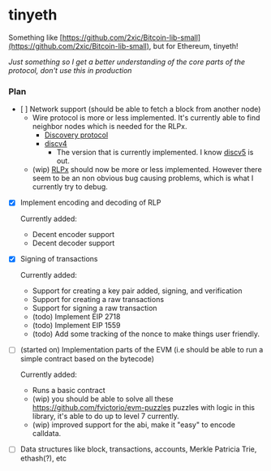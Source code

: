 # tinyeth

Something like [https://github.com/2xic/Bitcoin-lib-small](https://github.com/2xic/Bitcoin-lib-small), but for Ethereum, tinyeth!

_Just something so I get a better understanding of the core parts of the protocol, don't use this in production_

### Plan

- [ ] Network support (should be able to fetch a block from another node)
  - Wire protocol is more or less implemented. It's currently able to find neighbor nodes which is needed for the RLPx.
    - [Discovery protocol](https://github.com/ethereum/devp2p/blob/master/discv4.md)
    - [discv4](https://github.com/ethereum/devp2p/blob/master/discv4.md#wire-protocol)
      - The version that is currently implemented. I know [discv5](https://github.com/ethereum/devp2p/blob/master/discv5/discv5-theory.md) is out.
  - (wip) [RLPx](https://github.com/ethereum/devp2p/blob/master/rlpx.md) should now be more or less implemented. However there seem to be an non obvious bug causing problems, which is what I currently try to debug.

- [x] Implement encoding and decoding of RLP

  Currently added:
    - Decent encoder support
    - Decent decoder support

- [x] Signing of transactions

  Currently added:
    - Support for creating a key pair added, signing, and verification
    - Support for creating a raw transactions
    - Support for signing a raw transaction
    - (todo) Implement EIP 2718
    - (todo) Implement EIP 1559
    - (todo) Add some tracking of the nonce to make things user friendly.

- [ ] (started on) Implementation parts of the EVM (i.e should be able to run a simple contract based on the bytecode)

  Currently added:
    - Runs a basic contract
    - (wip) you should be able to solve all these https://github.com/fvictorio/evm-puzzles puzzles with logic in this library, it's able to do up to level 7 currently.
    - (wip) improved support for the abi, make it "easy" to encode calldata.

- [ ] Data structures like block, transactions, accounts, Merkle Patricia Trie, ethash(?), etc
  